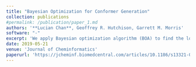 ```yaml
---
title: "Bayesian Optimization for Conformer Generation"
collection: publications
#permalink: /publication/paper_1.md
authors: '**Lucian Chan**, Geoffrey R. Hutchison, Garrett M. Morris'
software: "-"
excerpt: 'We apply Bayesian optimization algorithm (BOA) to find the lowest energy conformer efficiently.'
date: 2019-05-21
venue: 'Journal of Cheminformatics'
paperurl: 'https://jcheminf.biomedcentral.com/articles/10.1186/s13321-019-0354-7'
---
```

